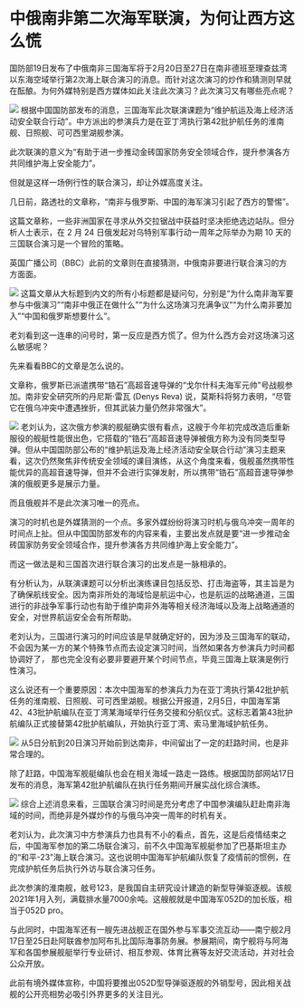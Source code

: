 # 中俄南非第二次海军联演，为何让西方这么慌

国防部19日发布了中俄南非三国海军将于2月20日至27日在南非德班至理查兹湾以东海空域举行第2次海上联合演习的消息。而针对这次演习的炒作和猜测则早就在酝酿。为何外媒特别是西方媒体如此关注此次演习？此次演习又有哪些亮点呢？

![](https://inews.gtimg.com/news_bt/ORXTAnkjK33RFsYRGLxFz8eGntzHF6lWKSpykXO3TKHbQAA/1000)
根据中国国防部发布的消息，三国海军此次联演课题为“维护航运及海上经济活动安全联合行动”。中方派出的参演兵力是在亚丁湾执行第42批护航任务的淮南舰、日照舰、可可西里湖舰参演。

此次联演的意义为“有助于进一步推动金砖国家防务安全领域合作，提升参演各方共同维护海上安全能力”。

但就是这样一场例行性的联合演习，却让外媒高度关注。

几日前，路透社的文章称，“南非与俄罗斯、中国的海军演习引起了西方的警惕”。

这篇文章称，一些非洲国家在寻求从外交拉锯战中获益时坚决拒绝选边站队。但分析人士表示，在 2 月 24 日俄发起对乌特别军事行动一周年之际举办为期 10
天的三国联合演习是一个冒险的策略。

英国广播公司（BBC）此前的文章则在直接猜测，中俄南非要进行联合演习的方方面面。

![](https://inews.gtimg.com/news_bt/OY1tgUhbnTfVsRtjj7woxPvMdPI9kElgE5u1Cv0EuIdGwAA/1000)
这篇文章从大标题到内文的所有小标题都是疑问句，分别是“为什么南非海军要参与中俄演习”“南非中俄正在做什么”“为什么这场演习充满争议”“为什么南非要加入”“中国和俄罗斯想要什么”。

老刘看到这一连串的问号时，第一反应是西方慌了。但为什么西方会对这场演习这么敏感呢？

先来看看BBC的文章是怎么说的。

文章称，俄罗斯已派遣携带“锆石”高超音速导弹的“戈尔什科夫海军元帅”号战舰参加。南非安全研究所的丹尼斯·雷瓦 (Denys Reva)
说，莫斯科将努力表明，“尽管它在俄乌冲突中遭遇挫折，但其武装力量仍然非常强大”。

![](https://inews.gtimg.com/news_bt/O_8LGdI0PKNcCgg0ZUyy7NSedhI2I-vB7gobLN_TlFFGQAA/1000)
老刘认为，这次俄方参演的舰艇确实很有看点，这艘于今年初完成改造后重新服役的舰艇性能很出色，它搭载的“锆石”高超音速导弹被俄方称为没有同类型导弹。但从中国国防部公布的“维护航运及海上经济活动安全联合行动”演习主题来看，这次仍然聚焦非传统安全领域的课目演练，从这个角度来看，俄舰虽然携带性能优异的高超音速导弹，但并不会进行实弹发射，所以携带“锆石”高超音速导弹参演的俄舰更多是展示力量。

而且俄舰并不是此次演习唯一的亮点。

演习的时机也是外媒猜测的一个点。多家外媒纷纷将演习时机与俄乌冲突一周年的时间点上扯。但从中国国防部发布的内容来看，主要出发点就是要“进一步推动金砖国家防务安全领域合作，提升参演各方共同维护海上安全能力”。

而这一做法是和三国首次进行联合演习的出发点是一脉相承的。

有分析认为，从联演课题可以分析出演练课目包括反恐、打击海盗等，其主旨是为了确保航线安全。因为南非所处的海域恰是航运中心，也是航运的战略通道，三国进行的非战争军事行动也有助于维护南非外海等相关经济海域以及海上战略通道的安全，对世界航运安全会有所帮助。

老刘认为，三国进行演习的时间应该是早就确定好的，因为涉及三国海军的联动，不会因为某一方的某个特殊节点而去设定演习时间，当然如果各方参演兵力时间都协调好了，
那也完全没有必要非要避开某个时间节点，毕竟三国海上联演是例行性演习。

这么说还有一个重要原因：本次中国海军的参演兵力为在亚丁湾执行第42批护航任务的淮南舰、日照舰、可可西里湖舰。根据公开报道，2月5日，中国海军第42、43批护航编队在亚丁湾某海域举行任务交接和分航仪式。这标志着第43批护航编队正式接替第42批护航编队，开始执行亚丁湾、索马里海域护航任务。

![](https://inews.gtimg.com/news_bt/ODiLbhB0GrTGfn4ASJbEd-eT_ryPjTvBb_akTIyZB64zMAA/1000)
从5日分航到20日演习开始前到达南非，中间留出了一定的赶路时间，也是非常合理的。

除了赶路，中国海军舰艇编队也会在相关海域一路走一路练。根据国防部网站17日发布的消息，海军第42批护航编队在执行任务期间开展实战化综合演练。

![](https://inews.gtimg.com/news_bt/OyRNPUqJbZ9GMq9auBJLYaE6JpyXGlFkZab1sqY5DT7yoAA/1000)
综合上述消息来看，三国联合演习时间是充分考虑了中国参演编队赶赴南非海域的时间，而绝非是外媒炒作的与俄乌冲突一周年的时机有关。

老刘认为，此次演习中方参演兵力也具有不小的看点，首先，这是后疫情结束之后，中国海军参加的第二场联合演习，前不久中国海军舰艇参加了巴基斯坦主办的“和平-23”海上联合演习。这也说明中国海军护航编队恢复了疫情前的惯例，在完成护航任务后执行外访与联合演习任务。

此次参演的淮南舰，舷号123，是我国自主研究设计建造的新型导弹驱逐舰。该舰2021年1月入列，满载排水量7000余吨。这艘舰就是中国海军052D的加长版，相当于052D
pro。

与此同时，中国海军还有一艘先进战舰正在国外参与军事交流互动——南宁舰2月17日至25日赴阿联酋参加阿布扎比国际海事防务展。参展期间，南宁舰将与阿海军和各国参展舰艇举行专业研讨、相互参观、体育比赛等友好交流活动，并对社会公众开放。

此前有境外媒体宣称，中国将要推出052D型导弹驱逐舰的外销型号，因此相关战舰的公开亮相势必吸引外界更多的关注目光。

